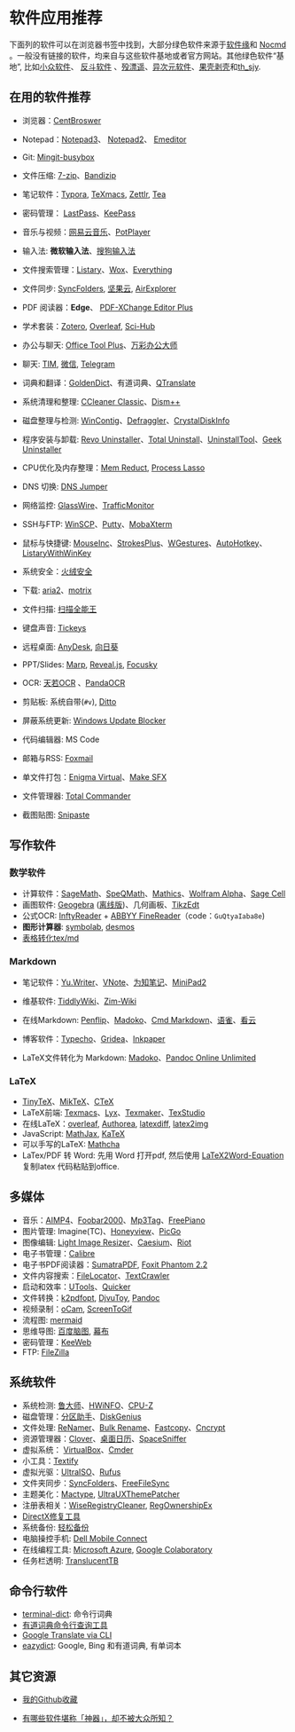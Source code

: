 # 软件应用推荐

下面列的软件可以在浏览器书签中找到，大部分绿色软件来源于[软件缘](https://www.appcgn.com)和 [Nocmd](https://www.nocmd.com/) 。一般没有链接的软件，均来自与这些软件基地或者官方网站。其他绿色软件“基地”, 比如[小众软件](http://www.appinn.com/)、 [反斗软件](http://www.apprcn.com/) 、[殁漂遥](https://www.mpyit.com)、[异次元软件](http://www.iplaysoft.com/)、[果壳剥壳](https://www.ghpym.com)和[th_sjy](http://www.th-sjy.com). 

## 在用的软件推荐

* 浏览器：[CentBroswer](https://www.appcgn.com/cent-browser.html)

* Notepad：[Notepad3](http://flyonzone.ys168.com/)、 [Notepad2](https://www.appcgn.com/notepad2-mod.html)、 [Emeditor](https://www.nocmd.com/560.html) 

* Git: [Mingit-busybox](https://github.com/waylau/git-for-win)

* 文件压缩: [7-zip]( https://www.nocmd.com/239.html )、[Bandizip](http://www.bandisoft.com/bandizip/cn/)

* 笔记软件：[Typora](https://typora.io/), [TeXmacs](https://www.texmacs.org/), [Zettlr](https://www.zettlr.com/), [Tea](https://www.haocha.co/)

* 密码管理： [LastPass](https://lastpass.com/)、[KeePass](https://keepass.info/)

* 音乐与视频：[网易云音乐](https://www.mpyit.com/163cloudmusic.html)、[PotPlayer](https://www.nocmd.com/133.html) 

* 输入法: **微软输入法**、[搜狗输入法](https://www.nocmd.com/181.html)

* 文件搜索管理：[Listary](https://www.listary.com/)、[Wox](http://www.wox.one/)、[Everything](https://www.voidtools.com/
  )

* 文件同步: [SyncFolders](http://www.syncfolders.elementfx.com), [坚果云](https://www.jianguoyun.com/), [AirExplorer](https://www.ghpym.com/airexplorer.html)

* PDF 阅读器：**Edge**、 [PDF-XChange Editor Plus](https://www.mpyit.com/pdfxchangeeditorplus.html) 

* 学术套装：[Zotero](https://www.zotero.org/), [Overleaf](https://www.overleaf.com/project),  [Sci-Hub](https://zhuanlan.zhihu.com/p/31809890)

* 办公与聊天: [Office Tool Plus](https://www.mpyit.com/officetoolplus.html)、[万彩办公大师](http://www.wofficebox.com/)

* 聊天: [TIM](https://office.qq.com/), [微信](https://www.nocmd.com/477.html), [Telegram](https://telegram.org/)

* 词典和翻译：[GoldenDict](http://goldendict.org/)、有道词典、[QTranslate](https://www.appcgn.com/qtranslate.html)

* 系统清理和整理: [CCleaner Classic]( http://flyonzone.ys168.com/ )、[Dism++](http://www.chuyu.me/zh-Hans/index.html)

* 磁盘整理与检测:  [WinContig](https://www.appcgn.com/wincontig.html)、[Defraggler](https://www.appcgn.com/defraggler-pro.html)、[CrystalDiskInfo](https://www.nocmd.com/452.html)

* 程序安装与卸载: [Revo Uninstaller](https://www.mpyit.com/revouninstallerpro.html)、[Total Uninstall](https://www.nocmd.com/1372.html)、[UninstallTool](https://www.appcgn.com/uninstall-tool.html)、[Geek Uninstaller](https://geekuninstaller.com)

* CPU优化及内存整理：[Mem Reduct](https://www.henrypp.org/product/memreduct), [Process Lasso](https://www.nocmd.com/3583.html)

* DNS 切换: [DNS Jumper](https://www.appcgn.com/dns-jumper.html)

* 网络监控: [GlassWire](https://www.appcgn.com/glasswire-elite.html)、[TrafficMonitor](https://github.com/zhongyang219/TrafficMonitor)

* SSH与FTP: [WinSCP](https://www.appcgn.com/winscp.html)、[Putty](https://www.chiark.greenend.org.uk/~sgtatham/putty/latest.html)、[MobaXterm](https://www.nocmd.com/5704.html)

* 鼠标与快捷键:  [MouseInc](https://shuax.com/project/mouseinc/)、[StrokesPlus](https://www.nocmd.com/7810.html)、[WGestures](http://www.yingdev.com/projects/wgestures)、[AutoHotkey](https://www.autohotkey.com/)、[ListaryWithWinKey](https://github.com/KevinWang15/ListaryWithWinKey)

* 系统安全：[火绒安全](https://www.huorong.cn/)

* 下载:   [aria2](https://aria2.github.io/)、[motrix](https://motrix.app/zh-CN/)

* 文件扫描: [扫描全能王](https://www.camscanner.com)

* 键盘声音: [Tickeys](http://www.yingdev.com/projects/tickeys)

* 远程桌面: [AnyDesk](https://www.mpyit.com/anydesk.html), [向日葵](https://sunlogin.oray.com/zh_CN)

* PPT/Slides:  [Marp](https://yhatt.github.io/marp/),  [Reveal.js](http://lab.hakim.se/reveal-js/),  [Focusky](http://www.focusky.com.cn/)

* OCR: [天若OCR](https://github.com/AnyListen/tianruoocr/releases) 、[PandaOCR](https://github.com/miaomiaosoft/PandaOCR)

* 剪贴板: 系统自带(`#v`),  [Ditto](https://www.appcgn.com/ditto.html)

* 屏蔽系统更新:  [Windows Update Blocker](https://www.nocmd.com/7846.html)

* 代码编辑器: MS Code

* 邮箱与RSS: [Foxmail](https://www.nocmd.com/2041.html)

* 单文件打包：[Enigma Virtual](https://www.ghpym.com/enigma.html)、[Make SFX](http://www.th-sjy.com/?p=870)

* 文件管理器:  [Total Commander](https://www.appcgn.com/total-commander.html) 

* 截图贴图: [Snipaste](http://zh.snipaste.com/)

  
  

## 写作软件

### 数学软件

- 计算软件：[SageMath](http://www.sagemath.org/)、[SpeQMath](http://www.speqmath.com)、[Mathics](http://mathics.github.io/)、[Wolfram Alpha](https://www.wolframalpha.com/)、[Sage Cell](https://sagecell.sagemath.org/)
- 画图软件: [Geogebra](https://app.geogebra.org/) ([离线版](https://www.appcgn.com/geogebra.html))、几何画板、[TikzEdt](http://www.tikzedt.org/)
- 公式OCR: [InftyReader](http://www.sciaccess.net/en/InftyReader/) +  [ABBYY FineReader](https://www.appcgn.com/abbyy-finereader-corp.html)（code：`GuQtyaIaba8e`)
- **图形计算器**: [symbolab](https://www.symbolab.com/), [desmos](https://www.desmos.com/calculator)
- [表格转化tex/md](http://www.tablesgenerator.com/)



### Markdown
* 笔记软件：[Yu.Writer](https://github.com/ivarptr/yu-writer.site/releases)、[VNote](https://github.com/tamlok/vnote)、[为知笔记](http://www.wiz.cn/)、[MiniPad2](http://www.cnblogs.com/meetrice/p/5185443.html)

* 维基软件:  [TiddlyWiki](http://tiddlywiki.com/)、[Zim-Wiki](http://www.glump.net/software/zim-windows) 

* 在线Markdown: [Penflip](https://www.penflip.com/)、[Madoko](https://www.madoko.net/editor.html)、[Cmd Markdown](https://www.zybuluo.com/mdeditor)、[语雀](https://www.yuque.com/)、[看云](https://www.kancloud.cn/) 

* 博客软件：[Typecho](http://typecho.org/)、[Gridea](https://gridea.dev/)、[Inkpaper](https://github.com/InkProject/ink)

* LaTeX文件转化为 Markdown: [Madoko](https://www.madoko.net/editor.html)、[Pandoc Online Unlimited](https://foliovision.com/seo-tools/pandoc-online)

  



### LaTeX
* [TinyTeX](https://yihui.org/tinytex/cn/)、[MikTeX](https://miktex.org/download)、[CTeX](http://www.ctex.org/CTeXDownload)
* LaTeX前端: [Texmacs](http://www.texmacs.org/)、[Lyx](http://www.lyx.org/)、[Texmaker](http://www.xm1math.net/texmaker/)、[TexStudio](http://texstudio.sourceforge.net/)
* 在线LaTeX：[overleaf](https://v2.overleaf.com/project), [Authorea](https://www.authorea.com), [latexdiff](https://3142.nl/latex-diff/), [latex2img](http://latex.codecogs.com/eqneditor/editor.php)
* JavaScript: [MathJax](https://www.mathjax.org/), [KaTeX](https://katex.org/)
* 可以手写的LaTeX: [Mathcha](https://www.mathcha.io/)
* LaTex/PDF 转 Word: 先用 Word 打开pdf, 然后使用 [LaTeX2Word-Equation](https://chrome.google.com/webstore/detail/latex2word-equation) 复制latex 代码粘贴到office.



## 多媒体

* 音乐：[AIMP4](https://www.appcgn.com/aimp4.html)、[Foobar2000](https://www.appcgn.com/foobar2000.html)、[Mp3Tag](https://www.nocmd.com/3150.html)、[FreePiano](https://freepiano.tiwb.com/cn/)
* 图片管理: Imagine(TC)、[Honeyview](https://www.appcgn.com/honeyview.html)、[PicGo](https://github.com/Molunerfinn/PicGo)
* 图像编辑: [Light Image Resizer](https://www.appcgn.com/light-image-resizer.html)、[Caesium](https://saerasoft.com/caesium/)、[Riot](http://luci.criosweb.ro/riot/)
* 电子书管理：[Calibre](https://calibre-ebook.com/)
* 电子书PDF阅读器：[SumatraPDF](https://www.sumatrapdfreader.org/free-pdf-reader.html), [Foxit Phantom 2.2](http://www.xdowns.com/soft/4/136/2009/Soft_54894.html)
* 文件内容搜索：[FileLocator](https://www.wsho.cn/html/1507.html)、[TextCrawler](http://www.v5pc.com/8021.html)
* 启动和效率：[UTools](https://u.tools/)、[Quicker](https://getquicker.net/)
* 文件转换：[k2pdfopt](http://www.willus.com/k2pdfopt/), [DjvuToy](http://down.orsoon.com/Soft/10229.html), [Pandoc](http://pandoc.org/MANUAL.html)
* 视频录制：[oCam](https://www.nocmd.com/1187.html), [ScreenToGif](https://www.nocmd.com/1840.html)
* 流程图: [mermaid](https://mermaidjs.github.io/mermaid-live-editor/)
* 思维导图: [百度脑图](http://naotu.baidu.com/home), [幕布](https://mubu.com/)
* 密码管理：[KeeWeb](https://app.keeweb.info/)
* FTP: [FileZilla](https://filezilla-project.org/)



## 系统软件

* 系统检测: [鲁大师](https://www.mpyit.com/ludashi.html)、[HWiNFO](https://www.nocmd.com/4445.html)、[CPU-Z](https://www.nocmd.com/1788.html)
* 磁盘管理：[分区助手](https://www.appcgn.com/partassist.html)、[DiskGenius](https://www.appcgn.com/diskgenius.html)
* 文件处理: [ReNamer](http://www.appcgn.com/renamer-pro.html)、[Bulk Rename](https://www.ghpym.com/bulkrenameutility.html)、[Fastcopy](https://www.nocmd.com/3647.html)、[Cncrypt](http://www.cncrypt.com/index.html)
* 资源管理器：[Clover](http://cn.ejie.me/)、[桌面日历](http://chs.desktopcal.com/)、[SpaceSniffer](https://www.fosshub.com/SpaceSniffer.html)
* 虚拟系统： [VirtualBox](https://www.virtualbox.org)、[Cmder](http://cmder.net/)
* 小工具：[Textify](https://www.appcgn.com/textify.html)
* 虚拟光驱：[UltraISO](https://www.nocmd.com/607.html)、[Rufus](https://www.appcgn.com/rufus.html)
* 文件夹同步：[SyncFolders](https://www.appcgn.com/syncfolders.html)、[FreeFileSync](http://www.freefilesync.org/)
* 主题美化：[Mactype](http://www.mactype.net/), [UltraUXThemePatcher](https://www.syssel.net/hoefs/software_uxtheme.php?lang=en)
* 注册表相关：[WiseRegistryCleaner](https://www.nocmd.com/2386.html), [RegOwnershipEx](https://winaero.com/download.php?view.57)
* [DirectX修复工具](https://www.mpyit.com/directxrepair.html)
* 系统备份: [轻松备份](http://www.disktool.cn/backup/backup-software.html)
* 电脑操控手机: [Dell Mobile Connect](https://www.appinn.com/dell-mobile-connect/)
* 在线编程工具: [Microsoft Azure](https://notebooks.azure.com/wencho-zhang/projects/python), [Google Colaboratory](https://colab.research.google.com/notebooks/welcome.ipynb)
* 任务栏透明: [TranslucentTB](https://github.com/TranslucentTB/TranslucentTB)



## 命令行软件

- [terminal-dict](https://github.com/CircleSmall/terminal-dict): 命令行词典
- [有道词典命令行查询工具](https://github.com/kenshinji/yddict)
- [Google Translate via CLI](https://github.com/jesusalber1/google-translate-cli)
- [eazydict](https://github.com/keenwon/eazydict): Google, Bing 和有道词典, 有单词本



## 其它资源
* [我的Github收藏](https://github.com/stars)

* [有哪些软件堪称「神器」，却不被大众所知？](http://www.zhihu.com/question/36546814)


